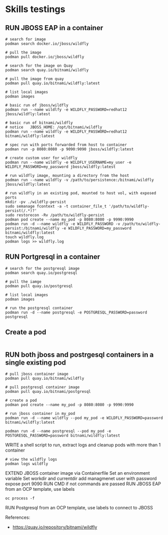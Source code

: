# Skills testings

## RUN JBOSS EAP in a container

```
# search for image
podman search docker.io/jboss/wildfly

# pull the image
podman pull docker.io/jboss/wildfly

# search for the image on Quay
podman search quay.io/bitnami/wildfly

# pull the image from quay
podman pull quay.io/bitnami/wildfly:latest

# list local images
podman images

# basic run of jboss/wildfly
podman run --name wildlfy -e WILDFLY_PASSWORD=redhat12 jboss/wildfly:latest

# basic run of bitnami/wildfly
# notice   JBOSS_HOME: /opt/bitnami/wildfly
podman run --name wildfly -e WILDFLY_PASSWORD=redhat12 bitnami/wildfly:latest

# spec run with ports forwarded from host to container
podman run -p 8080:8080 -p 9090:9090 jboss/wildfly:latest

# create custom user for wildfly
podman run --name wildfly -e WILDFLY_USERNAME=my_user -e WILDFLY_PASSWORD=my_password jboss/wildfly:latest

# run wildfly image, mounting a directory from the host
podman run --name wildfly -v /path/to/persistence:/bitnami/wildfly jboss/wildfly:latest

# run wildfly in an existing pod, mounted to host vol, with exposed ports
mkdir -pv ./wildfly-persist
sudo semanage fcontext -a -t container_file_t '/path/to/wildfly-persist(/.*)?'
sudo restorecon -Rv /path/to/wildfly-persist
podman pod create --name my_pod -p 8080:8080 -p 9990:9990 
podman run -d --name wildfly -e WILDFLY_PASSWORD -v /path/to/wildfly-persist:/bitnami/wildfly -e WILDFLY_PASSWORD=my_password bitnami/wildfly:latest 
touch wildfly.log
podman logs >> wildfly.log
```

## RUN Portgresql in a container

```
# search for the postgresql image
podman search quay.io/postgresql

# pull the iamge
podman pull quay.io/postgresql

# list local images
podman images

# run the postgresql container
podman run -d --name postgresql -e POSTGRESQL_PASSWORD=password postgresql
```

## Create a pod
```
```

## RUN both jboss and postrgesql containers in a single existing pod
```
# pull jboss container image
podman pull quay.io/bitnami/wildfly

# pull postgresql container image
podman pull quay.io/bitnami/postgresql

# create a pod
podman pod create --name my_pod -p 8080:8080 -p 9990:9990

# run jboss container in my_pod
podman run -d --name wildfly --pod my_pod -e WILDFLY_PASSWORD=password bitnami/wildfly:latest

podman run -d --name postgresql --pod my_pod -e POSTGRESQL_PASSWORD=password bitnami/wildfly:latest
```

WRITE a shell script to run, extract logs and cleanup pods with more than 1 container

```
# view the wildfly logs
podman logs wildfly
```

EXTEND JBOSS container image via Containerfile 
Set an environment variable
Set workdir and currentdir
add managmenet user with password
expose port 9090
RUN CMD if not commands are passed
RUN JBOSS EAP from an OCP template, use labels
```
oc process -f
```

RUN Postgresql from an OCP template, use labels to connect to JBOSS

References:
- https://quay.io/repository/bitnami/wildfly

